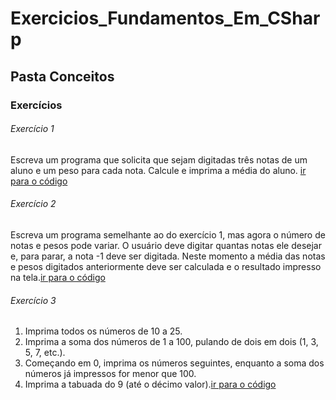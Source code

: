 # Exercicios_Fundamentos_Em_CSharp

## Pasta Conceitos
### Exercícios
###### Exercício 1
Escreva um programa que solicita que sejam digitadas três notas de um aluno e um peso para
cada nota. Calcule e imprima a média do aluno. [ir para o código](/Conceitos/Exercicio_1/Program.cs) <br/>
###### Exercício 2
Escreva um programa semelhante ao do exercício 1, mas agora o número de notas e pesos
pode variar. O usuário deve digitar quantas notas ele desejar e, para parar, a nota -1 deve ser
digitada. Neste momento a média das notas e pesos digitados anteriormente deve ser
calculada e o resultado impresso na tela.[ir para o código](/Conceitos/Exercicio_2/Program.cs)
###### Exercício 3
1. Imprima todos os números de 10 a 25. <br/>
2. Imprima a soma dos números de 1 a 100, pulando de dois em dois (1, 3, 5, 7, etc.). <br/>
3. Começando em 0, imprima os números seguintes, enquanto a soma dos números já
impressos for menor que 100. <br/>
4. Imprima a tabuada do 9 (até o décimo valor).[ir para o código](/Conceitos/Exercicio_3/Program.cs)
